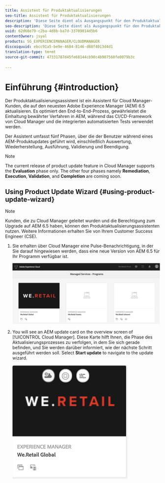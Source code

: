 ```yaml
---
title: Assistent für Produktaktualisierungen
seo-title: Assistent für Produktaktualisierungen
description: 'Diese Seite dient als Ausgangspunkt für den Produktaktualisierungsassistenten. '
seo-description: 'Diese Seite dient als Ausgangspunkt für den Produktaktualisierungsassistenten. '
uuid: 62d68e79-c2ba-4d8b-ba7d-33709014d5b6
contentOwner: jsyal
products: SG_EXPERIENCEMANAGER/CLOUDMANAGER
discoiquuid: ebcc91a5-be9e-4684-8146-d88f4013d4d1
translation-type: tm+mt
source-git-commit: 47331787d45fe68144cb90c4b907560fe0079b3c

---
```



# Einführung {#introduction}

Der Produktaktualisierungsassistent ist ein Assistent für Cloud Manager-Kunden, die auf den neuesten Adobe Experience Manager (AEM) 6.5 aktualisieren. Es optimiert den End-to-End-Prozess, gewährleistet die Einhaltung bewährter Verfahren in AEM, während das CI/CD-Framework von Cloud Manager und die integrierten automatisierten Tests verwendet werden.

Der Assistent umfasst fünf Phasen, über die der Benutzer während eines AEM-Produktupdates geführt wird, einschließlich Auswertung, Wiederherstellung, Ausführung, Validierung und Beendigung.

>[!NOTE]
>The current release of product update feature in Cloud Manager supports the **Evaluation** phase only. The other four phases namely **Remediation**, **Execution**, **Validation**, and **Completion** are coming soon.


## Using Product Update Wizard {#using-product-update-wizard}

>[!NOTE]
>Kunden, die zu Cloud Manager geleitet wurden und die Berechtigung zum Upgrade auf AEM 6.5 haben, können den Produktaktualisierungsassistenten nutzen. Weitere Informationen erhalten Sie von Ihrem Customer Success Engineer (CSE).

1. Sie erhalten über Cloud Manager eine Pulse-Benachrichtigung, in der Sie darauf hingewiesen werden, dass eine neue Version von AEM 6.5 für Ihr Programm verfügbar ist.

   ![](assets/screen_shot_2018-06-04at120643pm.png)

1. You will see an AEM update card on the overview screen of [!UICONTROL Cloud Manager]. Diese Karte hilft Ihnen, die Phase des Aktualisierungsprozesses zu verfolgen, in dem Sie sich gerade befinden, und Sie werden darüber informiert, wie der nächste Schritt ausgeführt werden soll. Select **Start update** to navigate to the update wizard.

   ![](assets/screen_shot_2018-06-04at12611pm.png)
